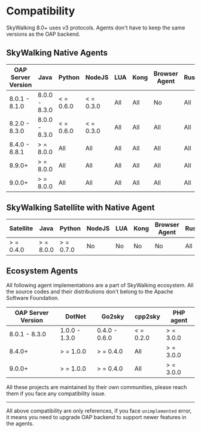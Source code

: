 # Compatibility

SkyWalking 8.0+ uses v3 protocols. Agents don't have to keep the same versions as the OAP backend.

## SkyWalking Native Agents

|OAP Server Version|Java|Python|NodeJS|LUA|Kong|Browser Agent|Rust|Satellite|
----------- | ---------- | --------- | --------- |--------- |--------- |--------- |--------- |--------- |
8.0.1 - 8.1.0 | 8.0.0 - 8.3.0 | < = 0.6.0| < = 0.3.0 | All | All | No | All | No |
8.2.0 - 8.3.0 | 8.0.0 - 8.3.0 | < = 0.6.0| < = 0.3.0 | All | All | All | All | No |
8.4.0 - 8.8.1 | \> = 8.0.0 | All | All | All | All | All | All | No |
8.9.0+ | \> = 8.0.0 | All | All | All | All | All | All | \> = 0.4.0 |
9.0.0+ | \> = 8.0.0 | All | All | All | All | All | All | \> = 0.4.0 |

## SkyWalking Satellite with Native Agent

|Satellite|Java|Python|NodeJS|LUA|Kong|Browser Agent|Rust|
----------- | ---------- | --------- | --------- |--------- |--------- |--------- |--------- |
| \> = 0.4.0| \> = 8.0.0 | \> = 0.7.0 | No | No | No | No | All |

## Ecosystem Agents

All following agent implementations are a part of SkyWalking ecosystem. All the source codes and their distributions
don't belong to the Apache Software Foundation.

|OAP Server Version|DotNet|Go2sky|cpp2sky|PHP agent|
----------- | ---------- | --------- | --------- |--------- |
8.0.1 - 8.3.0 | 1.0.0 - 1.3.0 | 0.4.0 - 0.6.0 | < = 0.2.0 | \> = 3.0.0|
8.4.0+ | \> = 1.0.0 | \> = 0.4.0  | All | \> = 3.0.0|
9.0.0+ | \> = 1.0.0 | \> = 0.4.0  | All | \> = 3.0.0|

All these projects are maintained by their own communities, please reach them if you face any compatibility issue.

___
All above compatibility are only references, if you face `unimplemented` error, it means you need to upgrade OAP backend
to support newer features in the agents.
